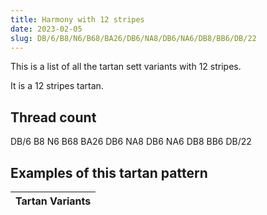 ```yaml
---
title: Harmony with 12 stripes
date: 2023-02-05
slug: DB/6/B8/N6/B68/BA26/DB6/NA8/DB6/NA6/DB8/BB6/DB/22
---
```

This is a list of all the tartan sett variants with 12 stripes.

It is a 12 stripes tartan.


## Thread count
DB/6 B8 N6 B68 BA26 DB6 NA8 DB6 NA6 DB8 BB6 DB/22

## Examples of this tartan pattern

| Tartan Variants |
|---------------|
